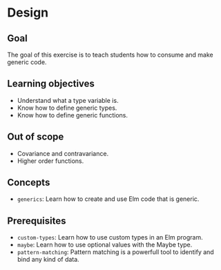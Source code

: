 # Design

## Goal

The goal of this exercise is to teach students how to consume and make generic code.

## Learning objectives

- Understand what a type variable is.
- Know how to define generic types.
- Know how to define generic functions.

## Out of scope

- Covariance and contravariance.
- Higher order functions.

## Concepts

- `generics`: Learn how to create and use Elm code that is generic.

## Prerequisites

- `custom-types`: Learn how to use custom types in an Elm program.
- `maybe`: Learn how to use optional values with the Maybe type.
- `pattern-matching`: Pattern matching is a powerfull tool to identify and bind any kind of data.
